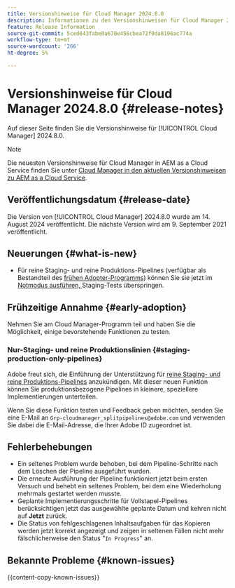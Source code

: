 ```yaml
---
title: Versionshinweise für Cloud Manager 2024.8.0
description: Informationen zu den Versionshinweisen für Cloud Manager 2024.8.0.
feature: Release Information
source-git-commit: 5ced643fabe0a670e456cbea72f9da8196ac774a
workflow-type: tm+mt
source-wordcount: '266'
ht-degree: 5%

---
```



# Versionshinweise für Cloud Manager 2024.8.0 {#release-notes}

Auf dieser Seite finden Sie die Versionshinweise für [!UICONTROL Cloud Manager] 2024.8.0.

>[!NOTE]
>
>Die neuesten Versionshinweise für Cloud Manager in AEM as a Cloud Service finden Sie unter [Cloud Manager in den aktuellen Versionshinweisen zu AEM as a Cloud Service](https://experienceleague.adobe.com/en/docs/experience-manager-cloud-service/content/release-notes/cloud-manager/current).

## Veröffentlichungsdatum {#release-date}

Die Version von [!UICONTROL Cloud Manager] 2024.8.0 wurde am 14. August 2024 veröffentlicht. Die nächste Version wird am 9. September 2021 veröffentlicht.

## Neuerungen {#what-is-new}

* Für reine Staging- und reine Produktions-Pipelines (verfügbar als Bestandteil des [frühen Adopter-Programms](#staging-production-only-pipelines)) können Sie sie jetzt im [Notmodus ausführen, ](/help/using/stage-prod-only.md#emergency-mode) Staging-Tests überspringen.

## Frühzeitige Annahme {#early-adoption}

Nehmen Sie am Cloud Manager-Programm teil und haben Sie die Möglichkeit, einige bevorstehende Funktionen zu testen.

### Nur-Staging- und reine Produktionslinien {#staging-production-only-pipelines}

Adobe freut sich, die Einführung der Unterstützung für [reine Staging- und reine Produktions-Pipelines](/help/using/stage-prod-only.md) anzukündigen. Mit dieser neuen Funktion können Sie produktionsbezogene Pipelines in kleinere, speziellere Implementierungen unterteilen.

Wenn Sie diese Funktion testen und Feedback geben möchten, senden Sie eine E-Mail an `Grp-cloudmanager_splitpipelines@adobe.com` und verwenden Sie dabei die E-Mail-Adresse, die Ihrer Adobe ID zugeordnet ist.

## Fehlerbehebungen

* Ein seltenes Problem wurde behoben, bei dem Pipeline-Schritte nach dem Löschen der Pipeline ausgeführt wurden.
* Die erneute Ausführung der Pipeline funktioniert jetzt beim ersten Versuch und behebt ein seltenes Problem, bei dem eine Wiederholung mehrmals gestartet werden musste.
* Geplante Implementierungsschritte für Vollstapel-Pipelines berücksichtigen jetzt das ausgewählte geplante Datum und kehren nicht auf **Jetzt** zurück.
* Die Status von fehlgeschlagenen Inhaltsaufgaben für das Kopieren werden jetzt korrekt angezeigt und zeigen in seltenen Fällen nicht mehr fälschlicherweise den Status &quot;`In Progress`&quot; an.

## Bekannte Probleme {#known-issues}

{{content-copy-known-issues}}
